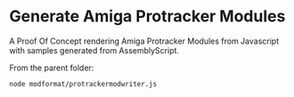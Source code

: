 Generate Amiga Protracker Modules
=================================

A Proof Of Concept rendering Amiga Protracker Modules from Javascript with samples generated from AssemblyScript.

From the parent folder:

`node modformat/protrackermodwriter.js`